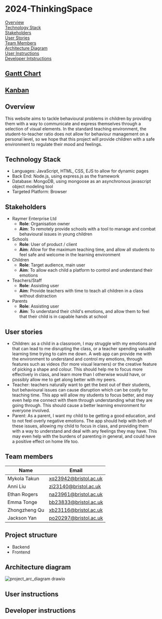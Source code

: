 # 2024-ThinkingSpace
[Overview](#overview) <br>
[Technology Stack](#technology-stack)<br>
[Stakeholders](#stakeholders)<br>
[User Stories](#user-stories)<br>
[Team Members](#team-members)<br>
[Architecture Diagram](#architecture-diagram)<br>
[User Instructions](#user-instructions)<br>
[Developer Intstructions](#developer-instructions)<br>

## [Gantt Chart](https://uob-my.sharepoint.com/:x:/r/personal/xq23942_bristol_ac_uk/Documents/simple-gantt-chart_ms.xlsx?d=w8333c54edce74b24b194947af8785172&csf=1&web=1&e=Zb0YiD)

## [Kanban](https://github.com/orgs/spe-uob/projects/235)

## Overview

This website aims to tackle behavioural problems in children by providing them with a way to communicate and express themselves through a selection of visual elements. In the standard teaching environment, the student-to-teacher ratio does not allow for behaviour management on a personal level, so we hope that this project will provide children with a safe environment to regulate their mood and feelings.

## Technology Stack

- Languages: JavaScript, HTML, CSS, EJS to allow for dynamic pages
- Back End: Node.js, using express.js as the framework
- Database: MongoDB, using mongoose as an asynchronous javascript object modeling tool
- Targeted Platform: Browser

## Stakeholders
- Raymer Enterprise Ltd
  - **Role**: Organisation owner
  - **Aim**: To remotely provide schools with a tool to manage and combat behavioural issues in young children
- Schools
  - **Role**: User of product / client
  - **Aim**: Allow for the maximum teaching time, and allow all students to feel safe and welcome in the learning environment
- Children
  - **Role**: Target audience, main user
  - **Aim**: To allow each child a platform to control and understand their emotions
- Teachers/Staff
  - **Role**: Assisting user
  - **Aim**: Provide teachers with time to teach all children in a class without distraction
- Parents
  - **Role**: Assisting user
  - **Aim**: To understand their child's emotions, and allow them to feel that their child is in capable hands at school

## User stories
- Children: as a child in a classroom, I may struggle with my emotions and that can lead to me disrupting the class, or a teacher spending valuable learning time trying to calm me down. A web app can provide me with the environment to understand and control my emotions, through features such as videos (for more visual learners) or the creative feature of picking a shape and colour. This should help me to focus more effectively in class, and learn more than I otherwise would have, or possibly allow me to get along better with my peers.
- Teacher: teachers naturally want to get the best out of their students, but behavioural issues can cause disruption which can be costly for teaching time. This app will allow my students to focus better, and may even help me connect with them through understanding what they are going through. This should cause a better learning environment for everyone involved.
- Parent: As a parent, I want my child to be getting a good education, and to not feel overly negative emotions. The app should help with both of these issues, allowing my child to focus in class, and providing them with a way to understand and deal with any feelings they may have. This may even help with the burdens of parenting in general, and could have a positive effect on home life too.

## Team members

| Name          | Email |
| ------------- | ------------- |
|  Mykola Takun | xq23942@bristol.ac.uk  |
| Anni Liu  | zi23140@bristol.ac.uk  |
| Ethan Rogers | na23961@bristol.ac.uk |
| Emma Tonge | bb23833@bristol.ac.uk |
| Zhongzheng Qu | xb23116@bristol.ac.uk |
| Jackson Yan | po20297@bristol.ac.uk |

## Project structure
- Backend
- Frontend


## Architecture diagram

![project_arc_diagram drawio](https://github.com/user-attachments/assets/d15279f2-7546-464c-a4fb-e8187c439b09)

## User instructions


## Developer instructions
